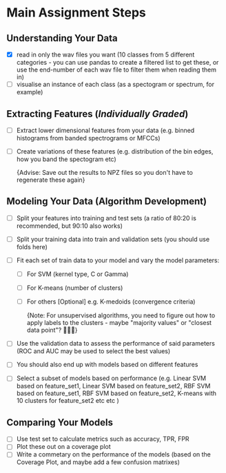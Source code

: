 # Main Assignment Steps

## Understanding Your Data

- [x] read in only the wav files you want (10 classes from 5 different categories - you can use pandas to create a filtered list to get these, or use the end-number of each wav file to filter them when reading them in)
- [ ] visualise an instance of each class (as a spectogram or spectrum, for example)

## Extracting Features (*Individually Graded*)

- [ ] Extract lower dimensional features from your data (e.g. binned histograms from banded spectrograms or MFCCs)

- [ ] Create variations of these features (e.g. distribution of the bin edges, how you band the spectogram etc)

  {Advise: Save out the results to NPZ files so you don't have to regenerate these again}

## Modeling Your Data (Algorithm Development)

- [ ] Split your features into training and test sets (a ratio of 80:20 is recommended, but 90:10 also works)

- [ ] Split your training data into train and validation sets (you should use folds here)

- [ ] Fit each set of train data to your model and vary the model parameters:

  - [ ] For SVM (kernel type, C or Gamma)

  - [ ] For K-means (number of clusters) 

  - [ ] For others [Optional] e.g. K-medoids (convergence criteria)

    {Note: For unsupervised algorithms, you need to figure out how to apply labels to the clusters - maybe "majority values" or "closest data point"? 🤷🏽‍♂️}

- [ ] Use the validation data to assess the performance of said parameters (ROC and AUC may be used to select the best values)

- [ ] You should also end up with models based on different features 

- [ ] Select a subset of models based on performance (e.g. Linear SVM based on feature_set1, Linear SVM based on feature_set2, RBF SVM based on feature_set1, RBF SVM based on feature_set2, K-means with 10 clusters for feature_set2 etc etc )

## Comparing Your Models

- [ ] Use test set to calculate metrics such as accuracy, TPR, FPR
- [ ] Plot these out on a coverage plot
- [ ] Write a commetary on the performance of the models (based on the Coverage Plot, and maybe add a few confusion matrixes)